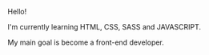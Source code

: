 Hello!

I'm currently learning HTML, CSS, SASS and JAVASCRIPT.

My main goal is become a front-end developer.

